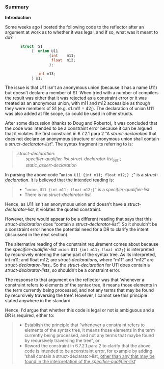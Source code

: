 ### Summary

**Introduction**

Some weeks ago I posted the following code to the reflector after an argument at
work as to whether it was legal, and if so, what was it meant to do?

```c
       struct  S1
            {  union U11
                    {int    m11;
                     float  m12;
                    };

               int m13;
            } s1;
```

The issue is that U11 isn't an anonymous union (because it has a name U11) but
doesn't declare a member of S1. When tried with a number of compilers the result
was either that it was rejected as a constraint error or it was treated as an
anonymous union, with m11 and m12 accessible as though they were members of S1
(e.g. s1.m11 \= 42;). The declaration of union U11 was also added at file scope,
so could be used in other structs.

After some discussion (thanks to Doug and Roberto), it was concluded that the
code was intended to be a constraint error because it can be argued that it
violates the first constraint in 6.7.2.1 para 2 "A *struct-declaration* that
does not declare an anonymous structure or anonymous union shall contain a
*struct-declarator-list*". The syntax fragment its referring to is:

> *struct-declaration:   
>        specifier-qualifier-list struct-declarator-list<sub>opt</sub>* `;`   
>        *static\_assert-declaration*

In parsing the above code “`union U11 {int m11; float m12;} ;`” is a
*struct-declaration*. It is believed that the intended reading is:

> * “`union U11 {int m11; float m12;}`” is a *specifier-qualifier-list*
> * There is no *struct-declarator-list*

Hence, as U11 isn't an anonymous union and doesn't have a
*struct-declarator-list*, it violates the quoted constraint.

However, there would appear to be a different reading that says that this
*struct-declaration* does “contain a *struct-declarator-list*”. So it shouldn't
be a constraint error hence the potential need for a DR to clarify the intent
(discussed in the next section).

The alternative reading of the constraint requirement comes about because the
*specifier-qualifier-list* `union U11 {int m11; float m12;}` is interpreted by
recursively entering the same part of the syntax tree. As its interpreted, int
m11; and float m12; are *struct-declarations*, where “m11” and “m12” are
*struct-declarator-lists,*. So the *struct-declaration* for U11 does contain a
*struct-declarator-lists*, so shouldn't be a constraint error.

The response to that argument on the reflector was that ‘whenever a constraint
refers to elements of the syntax tree, it means those elements in the term
currently being processed, and not any terms that may be found by recursively
traversing the tree’. However, I cannot see this principle stated anywhere in
the standard.

Hence, I'd argue that whether this code is legal or not is ambiguous and a DR is
required, either to:

> * Establish the principle that “whenever a constraint refers to elements of the syntax tree, it means those elements in the term currently being processed, and not any terms that maybe found by recursively traversing the tree”, or
> * Reword the constraint in 6.7.2.1 para 2 to clarify that the above code is intended to be aconstraint error, for example by adding ‘shall contain a struct-declarator-list, <ins>other than any that may be found in the interpretation of the *specifier-qualifier-list*</ins>’
